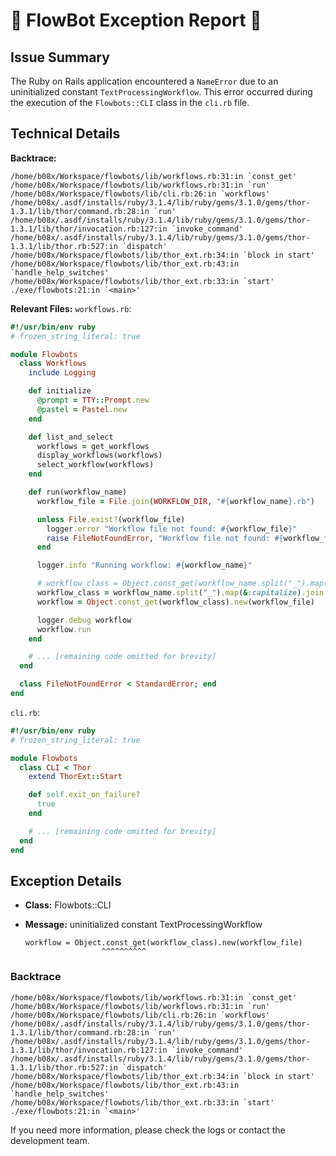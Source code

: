 # 🤖 FlowBot Exception Report 🤖


## Issue Summary
The Ruby on Rails application encountered a `NameError` due to an uninitialized constant `TextProcessingWorkflow`. This error occurred during the execution of the `Flowbots::CLI` class in the `cli.rb` file.

## Technical Details

**Backtrace:**
```
/home/b08x/Workspace/flowbots/lib/workflows.rb:31:in `const_get'
/home/b08x/Workspace/flowbots/lib/workflows.rb:31:in `run'
/home/b08x/Workspace/flowbots/lib/cli.rb:26:in `workflows'
/home/b08x/.asdf/installs/ruby/3.1.4/lib/ruby/gems/3.1.0/gems/thor-1.3.1/lib/thor/command.rb:28:in `run'
/home/b08x/.asdf/installs/ruby/3.1.4/lib/ruby/gems/3.1.0/gems/thor-1.3.1/lib/thor/invocation.rb:127:in `invoke_command'
/home/b08x/.asdf/installs/ruby/3.1.4/lib/ruby/gems/3.1.0/gems/thor-1.3.1/lib/thor.rb:527:in `dispatch'
/home/b08x/Workspace/flowbots/lib/thor_ext.rb:34:in `block in start'
/home/b08x/Workspace/flowbots/lib/thor_ext.rb:43:in `handle_help_switches'
/home/b08x/Workspace/flowbots/lib/thor_ext.rb:33:in `start'
./exe/flowbots:21:in `<main>'
```

**Relevant Files:**
`workflows.rb`:
```ruby
#!/usr/bin/env ruby
# frozen_string_literal: true

module Flowbots
  class Workflows
    include Logging

    def initialize
      @prompt = TTY::Prompt.new
      @pastel = Pastel.new
    end

    def list_and_select
      workflows = get_workflows
      display_workflows(workflows)
      select_workflow(workflows)
    end

    def run(workflow_name)
      workflow_file = File.join(WORKFLOW_DIR, "#{workflow_name}.rb")

      unless File.exist?(workflow_file)
        logger.error "Workflow file not found: #{workflow_file}"
        raise FileNotFoundError, "Workflow file not found: #{workflow_file}"
      end

      logger.info "Running workflow: #{workflow_name}"

      # workflow_class = Object.const_get(workflow_name.split("_").map(&:capitalize).join)
      workflow_class = workflow_name.split("_").map(&:capitalize).join
      workflow = Object.const_get(workflow_class).new(workflow_file)

      logger.debug workflow
      workflow.run
    end

    # ... [remaining code omitted for brevity]
  end

  class FileNotFoundError < StandardError; end
end
```

`cli.rb`:
```ruby
#!/usr/bin/env ruby
# frozen_string_literal: true

module Flowbots
  class CLI < Thor
    extend ThorExt::Start

    def self.exit_on_failure?
      true
    end

    # ... [remaining code omitted for brevity]
  end
end
```


## Exception Details

- **Class:** Flowbots::CLI
- **Message:** uninitialized constant TextProcessingWorkflow

      workflow = Object.const_get(workflow_class).new(workflow_file)
                       ^^^^^^^^^^

### Backtrace

```
/home/b08x/Workspace/flowbots/lib/workflows.rb:31:in `const_get'
/home/b08x/Workspace/flowbots/lib/workflows.rb:31:in `run'
/home/b08x/Workspace/flowbots/lib/cli.rb:26:in `workflows'
/home/b08x/.asdf/installs/ruby/3.1.4/lib/ruby/gems/3.1.0/gems/thor-1.3.1/lib/thor/command.rb:28:in `run'
/home/b08x/.asdf/installs/ruby/3.1.4/lib/ruby/gems/3.1.0/gems/thor-1.3.1/lib/thor/invocation.rb:127:in `invoke_command'
/home/b08x/.asdf/installs/ruby/3.1.4/lib/ruby/gems/3.1.0/gems/thor-1.3.1/lib/thor.rb:527:in `dispatch'
/home/b08x/Workspace/flowbots/lib/thor_ext.rb:34:in `block in start'
/home/b08x/Workspace/flowbots/lib/thor_ext.rb:43:in `handle_help_switches'
/home/b08x/Workspace/flowbots/lib/thor_ext.rb:33:in `start'
./exe/flowbots:21:in `<main>'
```

If you need more information, please check the logs or contact the development team.
